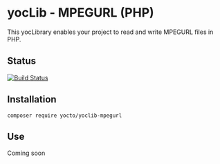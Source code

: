 # yocLib - MPEGURL (PHP)

This yocLibrary enables your project to read and write MPEGURL files in PHP.

## Status

[![Build Status](https://travis-ci.com/yocto/yoclib-mpegurl-php.svg?branch=master)](https://travis-ci.com/yocto/yoclib-mpegurl-php)

## Installation

`composer require yocto/yoclib-mpegurl`

## Use

Coming soon